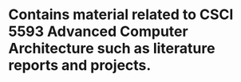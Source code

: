 # Contains material related to CSCI 5593 Advanced Computer Architecture such as literature reports and projects.
